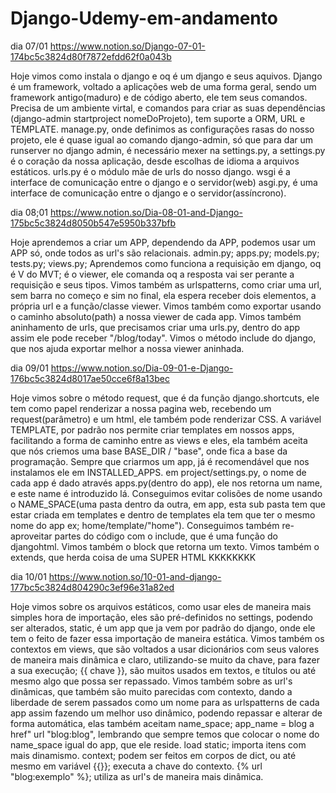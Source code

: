 # Django-Udemy-em-andamento

dia 07/01
https://www.notion.so/Django-07-01-174bc5c3824d80f7872efdd62f0a043b

Hoje vimos como instala o django e oq é um django e seus aquivos.
Django é um framework, voltado a aplicações web de uma forma geral, sendo
um framework antigo(maduro) e de código aberto, ele tem seus comandos. Precisa
de um ambiente virtal, e comandos para criar as suas dependências
(django-admin startproject nomeDoProjeto), tem suporte a ORM, URL e TEMPLATE.
manage.py, onde definimos as configurações rasas do nosso projeto, ele é quase 
igual ao comando django-admin, só que para dar um runserver no django admin, 
é necessário mexer na settings.py, a settings.py é o coração da nossa aplicação,
desde escolhas de idioma a arquivos estáticos. urls.py é o módulo mãe de urls
do nosso django. wsgi é a interface de comunicação entre o django e o servidor(web)
asgi.py, é uma interface de comunicação entre o django e o servidor(assíncrono). 

dia 08;01 
https://www.notion.so/Dia-08-01-and-Django-175bc5c3824d8050b547e5950b337bfb

Hoje aprendemos a criar um APP, dependendo da APP, podemos usar um APP só, onde
todos as url's são relacionais.
admin.py;
apps.py;
models.py;
tests.py;
views.py;
Aprendemos como funciona a requisição em django,
 oq é V do MVT;
é o viewer, ele comanda oq a resposta vai ser perante a requisição e seus tipos.
Vimos também as urlspatterns, como criar uma url, sem barra no começo e sim no final,
ela espera receber dois elementos, a própria url e a função/classe viewer. Vimos
também como exportar usando o caminho absoluto(path) a nossa viewer de cada app.
Vimos também aninhamento de urls, que precisamos criar uma urls.py, dentro do app
assim ele pode receber "/blog/today". Vimos o método include do django, que nos
ajuda exportar melhor a nossa viewer aninhada.

dia 09/01
https://www.notion.so/Dia-09-01-e-Django-176bc5c3824d8017ae50cce6f8a13bec

Hoje vimos sobre o método request, que é da função django.shortcuts, ele tem
como papel renderizar a nossa pagina web, recebendo um request(parâmetro) e um
html, ele também pode renderizar CSS.
A variável TEMPLATE, por padrão nos permite criar templates em nossos apps, 
facilitando a forma de caminho entre as views e eles, ela também aceita que nós 
criemos uma base BASE_DIR / "base", onde fica a base da programação. Sempre que 
criarmos um app, já é recomendável que nos instalamos ele em INSTALLED_APPS. em
project/settings.py, o nome de cada app é dado através apps.py(dentro do app), 
ele nos retorna um name, e este name é introduzido lá. Conseguimos evitar 
colisões de nome usando o NAME_SPACE(uma pasta dentro da outra, em app, esta sub
pasta tem que estar criada em templates e dentro de templates ela tem que ter 
o mesmo nome do app ex; home/template/"home"). Conseguimos também re-aproveitar
partes do código com o include, que é uma função do djangohtml. Vimos também o 
block que retorna um texto. Vimos também o extends, que herda coisa de uma SUPER
HTML KKKKKKKK

dia 10/01
https://www.notion.so/10-01-and-django-177bc5c3824d804290c3ef96e31a82ed

Hoje vimos sobre os arquivos estáticos, como usar eles de maneira mais simples
hora de importação, eles são pré-definidos no settings, podendo ser alterados,
static, é um app que ja vem por padrão do django, onde ele tem o feito de 
fazer essa importação de maneira estática. Vimos também os contextos em views,
que são voltados a usar dicionários com seus valores de maneira mais dinâmica 
e claro, utilizando-se muito da chave, para fazer a sua execução; {{ chave }},
são muitos usados em textos, e títulos ou até mesmo algo que possa ser repassado. 
Vimos também sobre as url's dinâmicas, que também são muito parecidas com contexto,
dando a liberdade de serem passados como um nome para as urlspatterns de cada app
assim fazendo um melhor uso dinâmico, podendo repassar e alterar de forma automática,
elas também aceitam name_space; app_name = blog 
a href" url "blog:blog",
lembrando que sempre temos que colocar o nome do name_space igual do app, que ele
reside. 
load static; importa itens com mais dinamismo.
context; podem ser feitos em corpos de dict, ou até mesmo em variável
{{}}; executa a chave do contexto.
{% url "blog:exemplo" %}; utiliza as url's de maneira mais dinâmica.